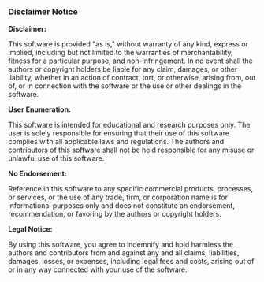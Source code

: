 ### Disclaimer Notice

**Disclaimer:**

This software is provided "as is," without warranty of any kind, express or implied, including but not limited to the warranties of merchantability, fitness for a particular purpose, and non-infringement. In no event shall the authors or copyright holders be liable for any claim, damages, or other liability, whether in an action of contract, tort, or otherwise, arising from, out of, or in connection with the software or the use or other dealings in the software.

**User Enumeration:**

This software is intended for educational and research purposes only. The user is solely responsible for ensuring that their use of this software complies with all applicable laws and regulations. The authors and contributors of this software shall not be held responsible for any misuse or unlawful use of this software.

**No Endorsement:**

Reference in this software to any specific commercial products, processes, or services, or the use of any trade, firm, or corporation name is for informational purposes only and does not constitute an endorsement, recommendation, or favoring by the authors or copyright holders.

**Legal Notice:**

By using this software, you agree to indemnify and hold harmless the authors and contributors from and against any and all claims, liabilities, damages, losses, or expenses, including legal fees and costs, arising out of or in any way connected with your use of the software.

